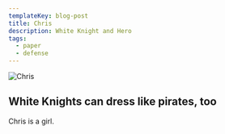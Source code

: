 ```yaml
---
templateKey: blog-post
title: Chris
description: White Knight and Hero
tags:
  - paper
  - defense
---
```

![Chris](/img/Chris.png)

## White Knights can dress like pirates, too

Chris is a girl.
